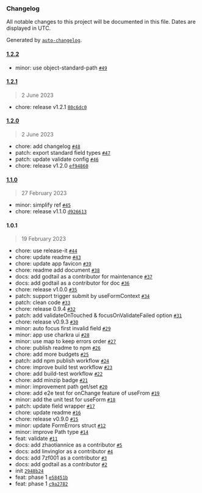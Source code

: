 ### Changelog

All notable changes to this project will be documented in this file. Dates are displayed in UTC.

Generated by [`auto-changelog`](https://github.com/CookPete/auto-changelog).

#### [1.2.2](https://github.com/react-earth/react-happy-form/compare/1.2.1...1.2.2)

- minor: use object-standard-path [`#49`](https://github.com/react-earth/react-happy-form/pull/49)

#### [1.2.1](https://github.com/react-earth/react-happy-form/compare/1.2.0...1.2.1)

> 2 June 2023

- chore: release v1.2.1 [`80c6dc0`](https://github.com/react-earth/react-happy-form/commit/80c6dc0dd2cb21afb9b51053355bc8fdee754606)

#### [1.2.0](https://github.com/react-earth/react-happy-form/compare/1.1.0...1.2.0)

> 2 June 2023

- chore: add changelog [`#48`](https://github.com/react-earth/react-happy-form/pull/48)
- patch: export standard field types [`#47`](https://github.com/react-earth/react-happy-form/pull/47)
- patch: update validate config [`#46`](https://github.com/react-earth/react-happy-form/pull/46)
- chore: release v1.2.0 [`ef94860`](https://github.com/react-earth/react-happy-form/commit/ef94860fbd6cb58b05365cf7eccdea36d625ac65)

#### [1.1.0](https://github.com/react-earth/react-happy-form/compare/1.0.1...1.1.0)

> 27 February 2023

- minor: simplify ref [`#45`](https://github.com/react-earth/react-happy-form/pull/45)
- chore: release v1.1.0 [`d926613`](https://github.com/react-earth/react-happy-form/commit/d9266138e33e8396315edcc3d492c2f586265ce5)

#### 1.0.1

> 19 February 2023

- chore: use release-it [`#44`](https://github.com/react-earth/react-happy-form/pull/44)
- chore: update readme [`#43`](https://github.com/react-earth/react-happy-form/pull/43)
- chore: update app favicon [`#39`](https://github.com/react-earth/react-happy-form/pull/39)
- chore: readme add document [`#38`](https://github.com/react-earth/react-happy-form/pull/38)
- docs: add godtail as a contributor for maintenance [`#37`](https://github.com/react-earth/react-happy-form/pull/37)
- docs: add godtail as a contributor for doc [`#36`](https://github.com/react-earth/react-happy-form/pull/36)
- chore: release v1.0.0 [`#35`](https://github.com/react-earth/react-happy-form/pull/35)
- patch: support trigger submit by useFormContext [`#34`](https://github.com/react-earth/react-happy-form/pull/34)
- patch: clean code [`#33`](https://github.com/react-earth/react-happy-form/pull/33)
- chore: release 0.9.4 [`#32`](https://github.com/react-earth/react-happy-form/pull/32)
- patch: add validateOnTouched & focusOnValidateFailed option [`#31`](https://github.com/react-earth/react-happy-form/pull/31)
- chore: release v0.9.3 [`#30`](https://github.com/react-earth/react-happy-form/pull/30)
- minor: auto focus first invalid field [`#29`](https://github.com/react-earth/react-happy-form/pull/29)
- minor: app use charkra ui [`#28`](https://github.com/react-earth/react-happy-form/pull/28)
- minor: use map to keep errors order [`#27`](https://github.com/react-earth/react-happy-form/pull/27)
- chore: publish readme to npm [`#26`](https://github.com/react-earth/react-happy-form/pull/26)
- chore: add more budgets [`#25`](https://github.com/react-earth/react-happy-form/pull/25)
- patch: add npm publish workflow [`#24`](https://github.com/react-earth/react-happy-form/pull/24)
- chore: improve build test workflow [`#23`](https://github.com/react-earth/react-happy-form/pull/23)
- chore: add build-test workflow [`#22`](https://github.com/react-earth/react-happy-form/pull/22)
- chore: add minzip badge [`#21`](https://github.com/react-earth/react-happy-form/pull/21)
- minor: improvement path get/set [`#20`](https://github.com/react-earth/react-happy-form/pull/20)
- chore: add e2e test for onChange feature of useFrom [`#19`](https://github.com/react-earth/react-happy-form/pull/19)
- minor: add the unit test for useForm [`#18`](https://github.com/react-earth/react-happy-form/pull/18)
- patch: update field wrapper [`#17`](https://github.com/react-earth/react-happy-form/pull/17)
- chore: update readme [`#16`](https://github.com/react-earth/react-happy-form/pull/16)
- chore: release v0.9.0 [`#15`](https://github.com/react-earth/react-happy-form/pull/15)
- minor: update FormErrors struct [`#12`](https://github.com/react-earth/react-happy-form/pull/12)
- minor: improve Path type [`#14`](https://github.com/react-earth/react-happy-form/pull/14)
- feat: validate [`#11`](https://github.com/react-earth/react-happy-form/pull/11)
- docs: add zhaotiannice as a contributor [`#5`](https://github.com/react-earth/react-happy-form/pull/5)
- docs: add linvinglor as a contributor [`#4`](https://github.com/react-earth/react-happy-form/pull/4)
- docs: add 7zf001 as a contributor [`#3`](https://github.com/react-earth/react-happy-form/pull/3)
- docs: add godtail as a contributor [`#2`](https://github.com/react-earth/react-happy-form/pull/2)
- init [`2948b24`](https://github.com/react-earth/react-happy-form/commit/2948b2464a4f4abf4e1a22b1719ceff39bfa57d3)
- feat: phase 1 [`e58451b`](https://github.com/react-earth/react-happy-form/commit/e58451b128025acf508552671f4bd1e70e4b040e)
- feat: phase 1 [`c9a2782`](https://github.com/react-earth/react-happy-form/commit/c9a2782e5e55615048b874e868fed14cccbd0e28)
